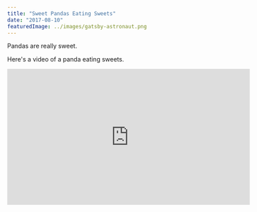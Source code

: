 ```yaml
---
title: "Sweet Pandas Eating Sweets"
date: "2017-08-10"
featuredImage: ../images/gatsby-astronaut.png
---
```


Pandas are really sweet.

Here's a video of a panda eating sweets.

<iframe width="560" height="315" src="https://www.youtube.com/embed/4n0xNbfJLR8" frameborder="0" allowfullscreen></iframe>
